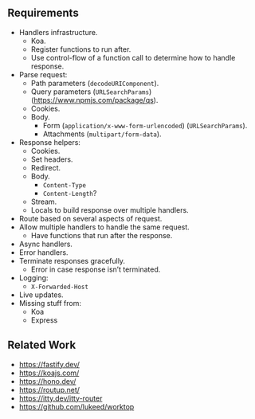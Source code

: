 ## Requirements

- Handlers infrastructure.
  - Koa.
  - Register functions to run after.
  - Use control-flow of a function call to determine how to handle response.
- Parse request:
  - Path parameters (`decodeURIComponent`).
  - Query parameters (`URLSearchParams`) (<https://www.npmjs.com/package/qs>).
  - Cookies.
  - Body.
    - Form (`application/x-www-form-urlencoded`) (`URLSearchParams`).
    - Attachments (`multipart/form-data`).
- Response helpers:
  - Cookies.
  - Set headers.
  - Redirect.
  - Body.
    - `Content-Type`
    - `Content-Length`?
  - Stream.
  - Locals to build response over multiple handlers.
- Route based on several aspects of request.
- Allow multiple handlers to handle the same request.
  - Have functions that run after the response.
- Async handlers.
- Error handlers.
- Terminate responses gracefully.
  - Error in case response isn’t terminated.
- Logging:
  - `X-Forwarded-Host`
- Live updates.
- Missing stuff from:
  - Koa
  - Express

## Related Work

- <https://fastify.dev/>
- <https://koajs.com/>
- <https://hono.dev/>
- <https://routup.net/>
- <https://itty.dev/itty-router>
- <https://github.com/lukeed/worktop>
